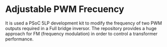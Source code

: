 <h1>Adjustable PWM Frecuency</h1>
It is used a PSoC 5LP development kit to modify the frequency of two PWM outputs required in a Full bridge inversor. The repository provides a huge approach for FM (frequency modulation) in order to control a transformer performance.
